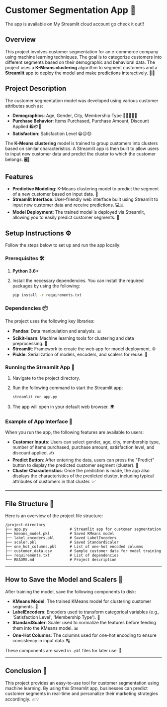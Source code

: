 ﻿# **Customer Segmentation App 🛒**
The app is available on My Streamlit cloud account go check it out!!
## Overview

This project involves customer segmentation for an e-commerce company using machine learning techniques. The goal is to categorize customers into different segments based on their demographic and behavioral data. The project uses a **K-Means clustering** algorithm to segment customers and a **Streamlit** app to deploy the model and make predictions interactively. 🤖💡

## Project Description

The customer segmentation model was developed using various customer attributes such as:

* **Demographics**: Age, Gender, City, Membership Type 👩‍🦳👨‍🦳🌆
* **Purchase Behavior**: Items Purchased, Purchase Amount, Discount Applied 🛍️💳💸
* **Satisfaction**: Satisfaction Level 😀😐😞

The **K-Means clustering** model is trained to group customers into clusters based on similar characteristics. A Streamlit app is then built to allow users to input new customer data and predict the cluster to which the customer belongs. 🖥️🔮

## Features

* **Predictive Modeling**: K-Means clustering model to predict the segment of a new customer based on input data. 🎯
* **Streamlit Interface**: User-friendly web interface built using Streamlit to input new customer data and receive predictions. 💻📊
* **Model Deployment**: The trained model is deployed via Streamlit, allowing you to easily predict customer segments. 🚀

## Setup Instructions ⚙️

Follow the steps below to set up and run the app locally:

### Prerequisites 🛠️

1. **Python 3.6+**
2. Install the necessary dependencies. You can install the required packages by using the following:

   ```bash
   pip install -r requirements.txt
   ```

### Dependencies 📦

The project uses the following key libraries:

* **Pandas**: Data manipulation and analysis. 📊
* **Scikit-learn**: Machine learning tools for clustering and data preprocessing. 🤖
* **Streamlit**: Framework to create the web app for model deployment. 🌐
* **Pickle**: Serialization of models, encoders, and scalers for reuse. 💾

### Running the Streamlit App 🚀

1. Navigate to the project directory.

2. Run the following command to start the Streamlit app:

   ```bash
   streamlit run app.py
   ```

3. The app will open in your default web browser. 🌍

### Example of App Interface 📱

When you run the app, the following features are available to users:

* **Customer Inputs**: Users can select gender, age, city, membership type, number of items purchased, purchase amount, satisfaction level, and discount applied. ✍️
* **Predict Button**: After entering the data, users can press the "Predict" button to display the predicted customer segment (cluster). 🔮
* **Cluster Characteristics**: Once the prediction is made, the app also displays the characteristics of the predicted cluster, including typical attributes of customers in that cluster. 📈

---

## File Structure 📂

Here is an overview of the project file structure:

```
/project-directory
├── app.py                   # Streamlit app for customer segmentation
├── kmeans_model.pkl         # Saved KMeans model
├── label_encoders.pkl       # Saved LabelEncoders
├── scaler.pkl               # Saved StandardScaler
├── one_hot_columns.pkl      # List of one-hot encoded columns
├── customer_data.csv        # Sample customer data for model training
├── requirements.txt         # List of dependencies
└── README.md                # Project description
```

---

## How to Save the Model and Scalers 💾

After training the model, save the following components to disk:

* **KMeans Model**: The trained KMeans model for clustering customer segments. 🤖
* **LabelEncoders**: Encoders used to transform categorical variables (e.g., 'Satisfaction Level', 'Membership Type'). 🔄
* **StandardScaler**: Scaler used to normalize the features before feeding them into the KMeans model. 📊
* **One-Hot Columns**: The columns used for one-hot encoding to ensure consistency in input data. 🔠

These components are saved in `.pkl` files for later use. 📁

---

## Conclusion 🎉
This project provides an easy-to-use tool for customer segmentation using machine learning. By using this Streamlit app, businesses can predict customer segments in real-time and personalize their marketing strategies accordingly. 📈💡
